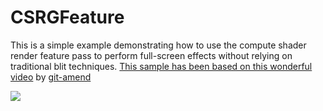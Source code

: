 # CSRGFeature
This is a simple example demonstrating how to use the compute shader render feature pass to perform full-screen effects without relying on traditional blit techniques.
<a href="https://www.youtube.com/watch?v=dIZ8IZTh6c8&t=1s" target="_blank">This sample has been based on this wonderful video</a> by <a href="https://www.youtube.com/@git-amend" target="_blank">git-amend</a>

<img src="https://raw.githubusercontent.com/leito25/CSRGFeature/refs/heads/main/CSRenderGraph.gif">
